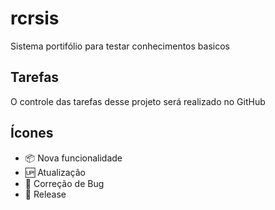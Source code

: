 # rcrsis

Sistema portifólio para testar conhecimentos basicos

## Tarefas

O controle das tarefas desse projeto será realizado no GitHub

## Ícones

- :package: Nova funcionalidade
- :up: Atualização
- :bug: Correção de Bug
- :checkered_flag: Release
